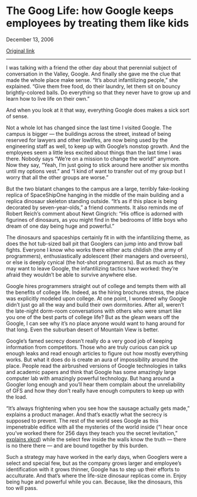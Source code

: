 The Goog Life: how Google keeps employees by treating them like kids
====================================================================

December 13, 2006

[Original link](http://www.aaronsw.com/weblog/googlife)

* * * * *

I was talking with a friend the other day about that perennial subject
of conversation in the Valley, Google. And finally she gave me the clue
that made the whole place make sense. “It’s about infantilizing people,”
she explained. “Give them free food, do their laundry, let them sit on
bouncy brightly-colored balls. Do everything so that they never have to
grow up and learn how to live life on their own.”

And when you look at it that way, everything Google does makes a sick
sort of sense.

Not a whole lot has changed since the last time I visited Google. The
campus is bigger — the buildings across the street, instead of being
reserved for lawyers and other lowlifes, are now being used by the
engineering staff as well, to keep up with Google’s nonstop growth. And
the employees seem a little less excited about things than the last time
I was there. Nobody says “We’re on a mission to change the world!”
anymore. Now they say, “Yeah, I’m just going to stick around here
another six months until my options vest.” and “I kind of want to
transfer out of my group but I worry that all the other groups are
worse.”

But the two blatant changes to the campus are a large, terribly
fake-looking replica of SpaceShipOne hanging in the middle of the main
building and a replica dinosaur skeleton standing outside. “It’s as if
this place is being decorated by seven-year-olds,” a friend comments. It
also reminds me of Robert Reich’s comment about Newt Gingrich: “His
office is adorned with figurines of dinosaurs, as you might find in the
bedrooms of little boys who dream of one day being huge and powerful.”

The dinosaurs and spaceships certainly fit in with the infantilizing
theme, as does the hot tub-sized ball pit that Googlers can jump into
and throw ball fights. Everyone I know who works there either acts
childish (the army of programmers), enthusiastically adolescent (their
managers and overseers), or else is deeply cynical (the hot-shot
programmers). But as much as they may want to leave Google, the
infantilizing tactics have worked: they’re afraid they wouldn’t be able
to survive anywhere else.

Google hires programmers straight out of college and tempts them with
all the benefits of college life. Indeed, as the hiring brochures
stress, the place was explicitly modeled upon college. At one point, I
wondered why Google didn’t just go all the way and build their own
dormitories. After all, weren’t the late-night dorm-room conversations
with others who were smart like you one of the best parts of college
life? But as the gleam wears off the Google, I can see why it’s no place
anyone would want to hang around for that long. Even the suburban desert
of Mountain View is better.

Google’s famed secrecy doesn’t really do a very good job of keeping
information from competitors. Those who are truly curious can pick up
enough leaks and read enough articles to figure out how mostly
everything works. But what it does do is create an aura of impossibility
around the place. People read the airbrushed versions of Google
technologies in talks and academic papers and think that Google has some
amazingly large computer lab with amazingly powerful technology. But
hang around a Googler long enough and you’ll hear them complain about
the unreliability of GFS and how they don’t really have enough computers
to keep up with the load.

“It’s always frightening when you see how the sausage actually gets
made,” explains a product manager. And that’s exactly what the secrecy
is supposed to prevent. The rest of the world sees Google as this
impenetrable edifice with all the mysteries of the world inside (“I hear
once you’ve worked there for 256 days they teach you the secret
levitation,” [explains xkcd](http://xkcd.com/c192.html)) while the
select few inside the walls know the truth — there is no there there —
and are bound together by this burden.

Such a strategy may have worked in the early days, when Googlers were a
select and special few, but as the company grows larger and employee’s
identification with it grows thinner, Google has to step up their
efforts to acculturate. And that’s where the life-size dinosaur replicas
come in. Enjoy being huge and powerful while you can. Because, like the
dinosaurs, this too will pass.
